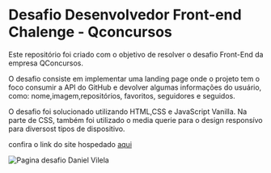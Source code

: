 # Desafio Desenvolvedor Front-end Chalenge - Qconcursos

Este repositório foi criado com o objetivo de resolver o desafio Front-End da empresa QConcursos. 

O desafio consiste em implementar uma landing page onde o projeto tem o foco consumir a API do GitHub e devolver algumas informações do usuário, como: nome,imagem,repositórios, favoritos, seguidores e seguidos.

O desafio foi solucionado utilizando HTML,CSS e JavaScript Vanilla. Na parte de CSS, também foi utilizado o media querie para o design responsívo para diversost tipos de dispositivo. 

confira o link do site hospedado [aqui](https://https://danvilela-desafioqconcursos.netlify.app/)

![Pagina desafio Daniel Vilela](qconcursos-vilela.jpg)







